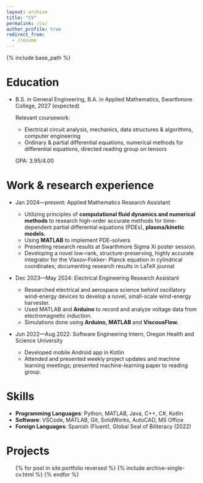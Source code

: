 ```yaml
---
layout: archive
title: "CV"
permalink: /cv/
author_profile: true
redirect_from:
  - /resume
---
```


{% include base_path %}

Education
======
* B.S. in General Engineering, B.A. in Applied Mathematics, Swarthmore College, 2027 (expected)

  Relevant coursework:
  * Electrical circuit analysis, mechanics, data structures & algorithms, computer engineering
  * Ordinary & partial differential equations, numerical methods for differential equations, directed reading group on tensors
  
  GPA: 3.95/4.00

Work & research experience
======
* Jan 2024—present: Applied Mathematics Research Assistant                                                                
  * Utilizing principles of **computational fluid dynamics and numerical methods** to research high-order 
  accurate methods for time-dependent partial differential equations (PDEs), **plasma/kinetic models.** 
  * Using **MATLAB** to implement PDE-solvers 
  * Presenting research results at Swarthmore Sigma Xi poster session.  
  * Developing a novel low-rank, structure-preserving, highly accurate integrator for the Vlasov-Fokker-
  Planck equation in cylindrical coordinates; documenting research results in LaTeX journal 

* Dec 2023—May 2024: Electrical Engineering Research Assistant                                                        
  * Researched electrical and aerospace science behind oscillatory wind-energy devices to develop a 
  novel, small-scale wind-energy harvester. 
  * Used MATLAB and **Arduino** to record and analyze voltage data from electromagnetic induction. 
  * Simulations done using **Arduino, MATLAB** and **ViscousFlow.**

* Jun 2022—Aug 2022: Software Engineering Intern, Oregon Health and Science University            
  * Developed mobile Android app in Kotlin 
  * Attended and presented weekly project updates and machine learning meetings; presented 
  machine-learning paper to reading group.
  
Skills
======
* **Programming Languages**: Python, MATLAB, Java, C++, C#, Kotlin 
* **Software**: VSCode, MATLAB, Git, SolidWorks, AutoCAD, MS Office 
* **Foreign Languages**: Spanish (Fluent), Global Seal of Biliteracy (2022)

Projects
======
<ul>{% for post in site.portfolio reversed %}
  {% include archive-single-cv.html %}
  {% endfor %} </ul>